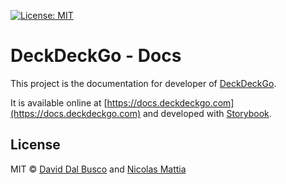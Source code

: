 [![License: MIT](https://img.shields.io/badge/License-MIT-blue.svg)](https://github.com/deckgo/deckdeckgo/blob/main/docs/LICENSE)

# DeckDeckGo - Docs

This project is the documentation for developer of [DeckDeckGo].

It is available online at [https://docs.deckdeckgo.com](https://docs.deckdeckgo.com) and developed with [Storybook](https://storybook.js.org).

## License

MIT © [David Dal Busco](mailto:david.dalbusco@outlook.com) and [Nicolas Mattia](mailto:nicolas@nmattia.com)

[deckdeckgo]: https://deckdeckgo.com
